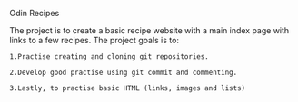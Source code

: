 Odin Recipes

The project is to create a  basic recipe website with a main index page with links to a few recipes.
The project goals is to: 

    1.Practise creating and cloning git repositories. 

    2.Develop good practise using git commit and commenting. 

    3.Lastly, to practise basic HTML (links, images and lists)
